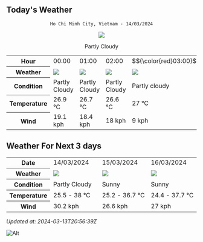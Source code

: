 ## Today's Weather
<div align="center">

`Ho Chi Minh City, Vietnam - 14/03/2024`

<img src="https://cdn.weatherapi.com/weather/64x64/day/116.png"/>

Partly Cloudy 

</div>


<table>
    <tr>
        <th>Hour</th>
          <td>00:00</div>   <td>01:00</div>   <td>02:00</div>   <td>$${\color{red}03:00}$$</td>   <td>04:00</div>   <td>05:00</div>   <td>06:00</div>   <td>07:00</div>   <td>08:00</div>   <td>09:00</div>   <td>10:00</div>   <td>11:00</div>   <td>12:00</div>   <td>13:00</div>   <td>14:00</div>   <td>15:00</div>   <td>16:00</div>   <td>17:00</div>   <td>18:00</div>   <td>19:00</div>   <td>20:00</div>   <td>21:00</div>   <td>22:00</div>   <td>23:00</div> 
    </tr>
    <tr>
        <th>Weather</th>
        <td><img src="https://cdn.weatherapi.com/weather/64x64/night/116.png"></img></td><td><img src="https://cdn.weatherapi.com/weather/64x64/night/116.png"></img></td><td><img src="https://cdn.weatherapi.com/weather/64x64/night/116.png"></img></td><td><img src="https://cdn.weatherapi.com/weather/64x64/night/116.png"></img></td><td><img src="https://cdn.weatherapi.com/weather/64x64/night/116.png"></img></td><td><img src="https://cdn.weatherapi.com/weather/64x64/night/119.png"></img></td><td><img src="https://cdn.weatherapi.com/weather/64x64/night/116.png"></img></td><td><img src="https://cdn.weatherapi.com/weather/64x64/day/116.png"></img></td><td><img src="https://cdn.weatherapi.com/weather/64x64/day/116.png"></img></td><td><img src="https://cdn.weatherapi.com/weather/64x64/day/113.png"></img></td><td><img src="https://cdn.weatherapi.com/weather/64x64/day/116.png"></img></td><td><img src="https://cdn.weatherapi.com/weather/64x64/day/116.png"></img></td><td><img src="https://cdn.weatherapi.com/weather/64x64/day/116.png"></img></td><td><img src="https://cdn.weatherapi.com/weather/64x64/day/116.png"></img></td><td><img src="https://cdn.weatherapi.com/weather/64x64/day/116.png"></img></td><td><img src="https://cdn.weatherapi.com/weather/64x64/day/116.png"></img></td><td><img src="https://cdn.weatherapi.com/weather/64x64/day/113.png"></img></td><td><img src="https://cdn.weatherapi.com/weather/64x64/day/113.png"></img></td><td><img src="https://cdn.weatherapi.com/weather/64x64/day/113.png"></img></td><td><img src="https://cdn.weatherapi.com/weather/64x64/night/113.png"></img></td><td><img src="https://cdn.weatherapi.com/weather/64x64/night/113.png"></img></td><td><img src="https://cdn.weatherapi.com/weather/64x64/night/113.png"></img></td><td><img src="https://cdn.weatherapi.com/weather/64x64/night/113.png"></img></td><td><img src="https://cdn.weatherapi.com/weather/64x64/night/116.png"></img></td>
    </tr>
    <tr>
        <th>Condition</th>
        <td width="200px">Partly Cloudy </td><td width="200px">Partly Cloudy </td><td width="200px">Partly Cloudy </td><td width="200px">Partly cloudy</td><td width="200px">Partly Cloudy </td><td width="200px">Cloudy </td><td width="200px">Partly Cloudy </td><td width="200px">Partly Cloudy </td><td width="200px">Partly Cloudy </td><td width="200px">Sunny</td><td width="200px">Partly Cloudy </td><td width="200px">Partly Cloudy </td><td width="200px">Partly Cloudy </td><td width="200px">Partly Cloudy </td><td width="200px">Partly Cloudy </td><td width="200px">Partly Cloudy </td><td width="200px">Sunny</td><td width="200px">Sunny</td><td width="200px">Sunny</td><td width="200px">Clear </td><td width="200px">Clear </td><td width="200px">Clear </td><td width="200px">Clear </td><td width="200px">Partly Cloudy </td>
    </tr>
    <tr>
        <th>Temperature</th>
        <td>26.9 °C</td><td>26.7 °C</td><td>26.6 °C</td><td>27 °C</td><td>26.8 °C</td><td>26.7 °C</td><td>26.4 °C</td><td>27.3 °C</td><td>28.7 °C</td><td>29.8 °C</td><td>32.3 °C</td><td>35 °C</td><td>37.1 °C</td><td>36.1 °C</td><td>34.6 °C</td><td>33.8 °C</td><td>31.6 °C</td><td>30.5 °C</td><td>29.2 °C</td><td>27.8 °C</td><td>27.4 °C</td><td>27.1 °C</td><td>26.9 °C</td><td>26.6 °C</td>
    </tr>
    <tr>
        <th>Wind</th>
        <td>19.1 kph</td><td>18.4 kph</td><td>18 kph</td><td>9 kph</td><td>14.4 kph</td><td>12.2 kph</td><td>12.2 kph</td><td>15.1 kph</td><td>16.6 kph</td><td>14.8 kph</td><td>11.5 kph</td><td>7.2 kph</td><td>4 kph</td><td>8.6 kph</td><td>18.7 kph</td><td>19.4 kph</td><td>24.1 kph</td><td>25.2 kph</td><td>25.2 kph</td><td>23 kph</td><td>22 kph</td><td>20.5 kph</td><td>17.6 kph</td><td>13.7 kph</td>
    </tr>
</table>


## Weather For Next 3 days


<table>
    <tr>
        <th>Date</th>
        <td>14/03/2024</td><td>15/03/2024</td><td>16/03/2024</td>
    </tr>
    <tr>
        <th>Weather</th>
        <td><img src="https://cdn.weatherapi.com/weather/64x64/day/116.png"></img></td><td><img src="https://cdn.weatherapi.com/weather/64x64/day/113.png"></img></td><td><img src="https://cdn.weatherapi.com/weather/64x64/day/113.png"></img></td>
    </tr>
    <tr>
        <th>Condition</th>
        <td width="200px">Partly Cloudy </td><td width="200px">Sunny</td><td width="200px">Sunny</td>
    </tr>
    <tr>
        <th>Temperature</th>
        <td>25.5 -  38 °C</td><td>25.2 -  36.7 °C</td><td>24.4 -  37.7 °C</td>
    </tr>
    <tr>
        <th>Wind</th>
        <td>30.2 kph</td><td>26.6 kph</td><td>27 kph</td>
    </tr>
</table>


*Updated at: 2024-03-13T20:56:39Z*

![Alt](https://repobeats.axiom.co/api/embed/7d451ae2cdef1648d2e14e5cc714356b2ebae209.svg "Repobeats analytics image")
